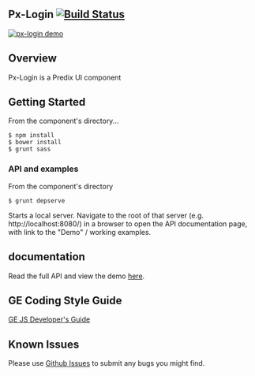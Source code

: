 Px-Login [![Build Status](https://travis-ci.org/PredixDev/px-login.svg?branch=master)](https://travis-ci.org/PredixDev/px-login)
-----------------------------------------------

[![px-login demo](px-login.png?raw=true)](https://github.com/PredixDev/px-login)

## Overview

Px-Login is a Predix UI component

## Getting Started


From the component's directory...

```
$ npm install
$ bower install
$ grunt sass
```

### API and examples

From the component's directory

```
$ grunt depserve
```

Starts a local server. Navigate to the root of that server (e.g. http://localhost:8080/) in a browser to open the API documentation page, with link to the "Demo" / working examples.

## documentation

Read the full API and view the demo [here](https://predixdev.github.io/px-login).

GE Coding Style Guide
---------------------

[GE JS Developer's Guide](https://github.com/GeneralElectric/javascript)


## Known Issues

Please use [Github Issues](https://github.com/PredixDev/px-login/issues) to submit any bugs you might find.
